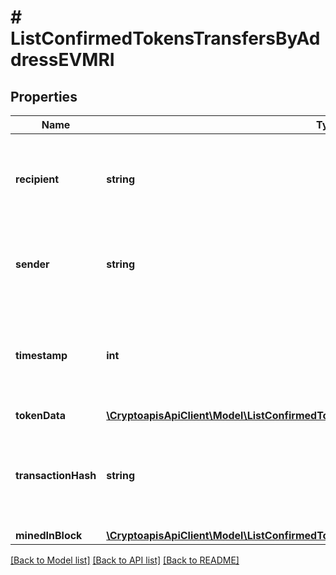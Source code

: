 # # ListConfirmedTokensTransfersByAddressEVMRI

## Properties

Name | Type | Description | Notes
------------ | ------------- | ------------- | -------------
**recipient** | **string** | Defines the address to which the recipient receives the transferred tokens. |
**sender** | **string** | Defines the address from which the sender transfers tokens. |
**timestamp** | **int** | Defines the specific time/date when the transaction was created in Unix Timestamp. |
**tokenData** | [**\CryptoapisApiClient\Model\ListConfirmedTokensTransfersByAddressEVMRITokenData**](ListConfirmedTokensTransfersByAddressEVMRITokenData.md) |  |
**transactionHash** | **string** | String representation of the hash of the transaction in which the token transfer happened |
**minedInBlock** | [**\CryptoapisApiClient\Model\ListConfirmedTokensTransfersByAddressEVMRIMinedInBlock**](ListConfirmedTokensTransfersByAddressEVMRIMinedInBlock.md) |  |

[[Back to Model list]](../../README.md#models) [[Back to API list]](../../README.md#endpoints) [[Back to README]](../../README.md)
